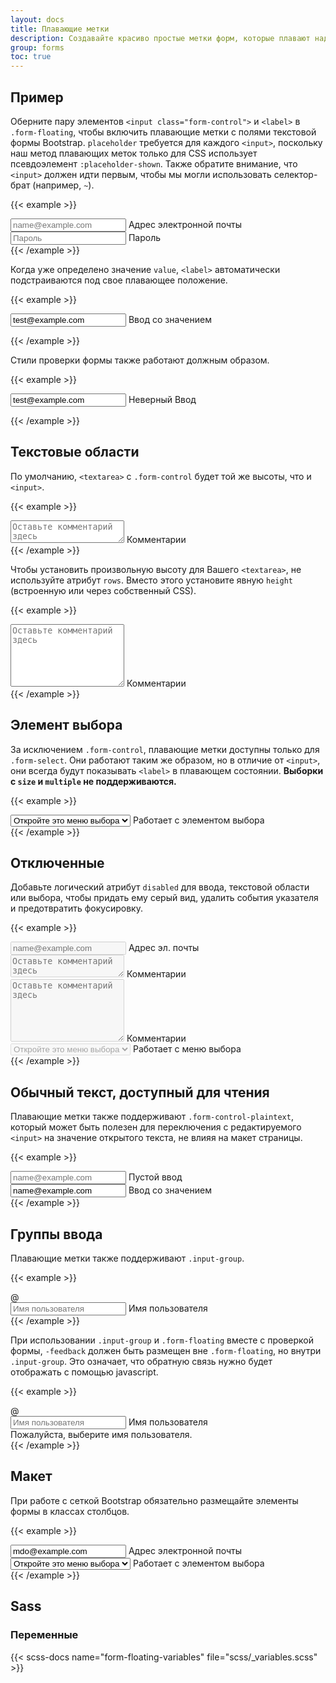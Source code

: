 ```yaml
---
layout: docs
title: Плавающие метки
description: Создавайте красиво простые метки форм, которые плавают над полями ввода.
group: forms
toc: true
---
```


## Пример

Оберните пару элементов `<input class="form-control">` и `<label>` в `.form-floating`, чтобы включить плавающие метки с полями текстовой формы Bootstrap. `placeholder` требуется для каждого `<input>`, поскольку наш метод плавающих меток только для CSS использует псевдоэлемент `:placeholder-shown`. Также обратите внимание, что `<input>` должен идти первым, чтобы мы могли использовать селектор-брат (например, `~`).

{{< example >}}
<div class="form-floating mb-3">
  <input type="email" class="form-control" id="floatingInput" placeholder="name@example.com">
  <label for="floatingInput">Адрес электронной почты</label>
</div>
<div class="form-floating">
  <input type="password" class="form-control" id="floatingPassword" placeholder="Пароль">
  <label for="floatingPassword">Пароль</label>
</div>
{{< /example >}}

Когда уже определено значение `value`, `<label>` автоматически подстраиваются под свое плавающее положение.

{{< example >}}
<form class="form-floating">
  <input type="email" class="form-control" id="floatingInputValue" placeholder="name@example.com" value="test@example.com">
  <label for="floatingInputValue">Ввод со значением</label>
</form>
{{< /example >}}

Стили проверки формы также работают должным образом.

{{< example >}}
<form class="form-floating">
  <input type="email" class="form-control is-invalid" id="floatingInputInvalid" placeholder="name@example.com" value="test@example.com">
  <label for="floatingInputInvalid">Неверный Ввод</label>
</form>
{{< /example >}}

## Текстовые области

По умолчанию, `<textarea>` с `.form-control` будет той же высоты, что и `<input>`.

{{< example >}}
<div class="form-floating">
  <textarea class="form-control" placeholder="Оставьте комментарий здесь" id="floatingTextarea"></textarea>
  <label for="floatingTextarea">Комментарии</label>
</div>
{{< /example >}}

Чтобы установить произвольную высоту для Вашего `<textarea>`, не используйте атрибут `rows`. Вместо этого установите явную `height` (встроенную или через собственный CSS).

{{< example >}}
<div class="form-floating">
  <textarea class="form-control" placeholder="Оставьте комментарий здесь" id="floatingTextarea2" style="height: 100px"></textarea>
  <label for="floatingTextarea2">Комментарии</label>
</div>
{{< /example >}}

## Элемент выбора

За исключением `.form-control`, плавающие метки доступны только для `.form-select`. Они работают таким же образом, но в отличие от `<input>`, они всегда будут показывать `<label>` в плавающем состоянии. **Выборки с `size` и `multiple` не поддерживаются.**

{{< example >}}
<div class="form-floating">
  <select class="form-select" id="floatingSelect" aria-label="Floating label select example">
    <option selected>Откройте это меню выбора</option>
    <option value="1">Один</option>
    <option value="2">Два</option>
    <option value="3">Три</option>
  </select>
  <label for="floatingSelect">Работает с элементом выбора</label>
</div>
{{< /example >}}

## Отключенные

Добавьте логический атрибут `disabled` для ввода, текстовой области или выбора, чтобы придать ему серый вид, удалить события указателя и предотвратить фокусировку.

{{< example >}}
<div class="form-floating mb-3">
  <input type="email" class="form-control" id="floatingInputDisabled" placeholder="name@example.com" disabled>
  <label for="floatingInputDisabled">Адрес эл. почты</label>
</div>
<div class="form-floating mb-3">
  <textarea class="form-control" placeholder="Оставьте комментарий здесь" id="floatingTextareaDisabled" disabled></textarea>
  <label for="floatingTextareaDisabled">Комментарии</label>
</div>
<div class="form-floating mb-3">
  <textarea class="form-control" placeholder="Оставьте комментарий здесь" id="floatingTextarea2Disabled" style="height: 100px" disabled></textarea>
  <label for="floatingTextarea2Disabled">Комментарии</label>
</div>
<div class="form-floating">
  <select class="form-select" id="floatingSelectDisabled" aria-label="Плавающая метка отключена, выберите пример" disabled>
    <option selected>Откройте это меню выбора</option>
    <option value="1">Один</option>
    <option value="2">Два</option>
    <option value="3">Три</option>
  </select>
  <label for="floatingSelectDisabled">Работает с меню выбора</label>
</div>
{{< /example >}}

## Обычный текст, доступный для чтения

Плавающие метки также поддерживают `.form-control-plaintext`, который может быть полезен для переключения с редактируемого `<input>` на значение открытого текста, не влияя на макет страницы.

{{< example >}}
<div class="form-floating mb-3">
  <input type="email" readonly class="form-control-plaintext" id="floatingEmptyPlaintextInput" placeholder="name@example.com">
  <label for="floatingEmptyPlaintextInput">Пустой ввод</label>
</div>
<div class="form-floating mb-3">
  <input type="email" readonly class="form-control-plaintext" id="floatingPlaintextInput" placeholder="name@example.com" value="name@example.com">
  <label for="floatingPlaintextInput">Ввод со значением</label>
</div>
{{< /example >}}

## Группы ввода

Плавающие метки также поддерживают `.input-group`.

{{< example >}}
<div class="input-group mb-3">
  <span class="input-group-text">@</span>
  <div class="form-floating">
    <input type="text" class="form-control" id="floatingInputGroup1" placeholder="Имя пользователя">
    <label for="floatingInputGroup1">Имя пользователя</label>
  </div>
</div>
{{< /example >}}

При использовании `.input-group` и `.form-floating` вместе с проверкой формы, `-feedback` должен быть размещен вне `.form-floating`, но внутри `.input-group`. Это означает, что обратную связь нужно будет отображать с помощью javascript.

{{< example >}}
<div class="input-group has-validation">
  <span class="input-group-text">@</span>
  <div class="form-floating is-invalid">
    <input type="text" class="form-control is-invalid" id="floatingInputGroup2" placeholder="Имя пользователя" required>
    <label for="floatingInputGroup2">Имя пользователя</label>
  </div>
  <div class="invalid-feedback">
    Пожалуйста, выберите имя пользователя.
  </div>
</div>
{{< /example >}}

## Макет

При работе с сеткой Bootstrap обязательно размещайте элементы формы в классах столбцов.

{{< example >}}
<div class="row g-2">
  <div class="col-md">
    <div class="form-floating">
      <input type="email" class="form-control" id="floatingInputGrid" placeholder="name@example.com" value="mdo@example.com">
      <label for="floatingInputGrid">Адрес электронной почты</label>
    </div>
  </div>
  <div class="col-md">
    <div class="form-floating">
      <select class="form-select" id="floatingSelectGrid">
        <option selected>Откройте это меню выбора</option>
        <option value="1">Один</option>
        <option value="2">Два</option>
        <option value="3">Три</option>
      </select>
      <label for="floatingSelect">Работает с элементом выбора</label>
    </div>
  </div>
</div>
{{< /example >}}

## Sass

### Переменные

{{< scss-docs name="form-floating-variables" file="scss/_variables.scss" >}}
